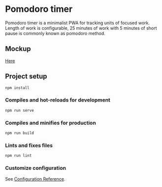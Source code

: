 # Pomodoro timer

Pomodoro timer is a minimalist PWA for tracking units of focused work. Length of work is configurable, 25 minutes of work with 5 minutes of short pause is commonly known as pomodoro method.

## Mockup
[Here](docs/index.md)

## Project setup
```
npm install
```

### Compiles and hot-reloads for development
```
npm run serve
```

### Compiles and minifies for production
```
npm run build
```

### Lints and fixes files
```
npm run lint
```

### Customize configuration
See [Configuration Reference](https://cli.vuejs.org/config/).
